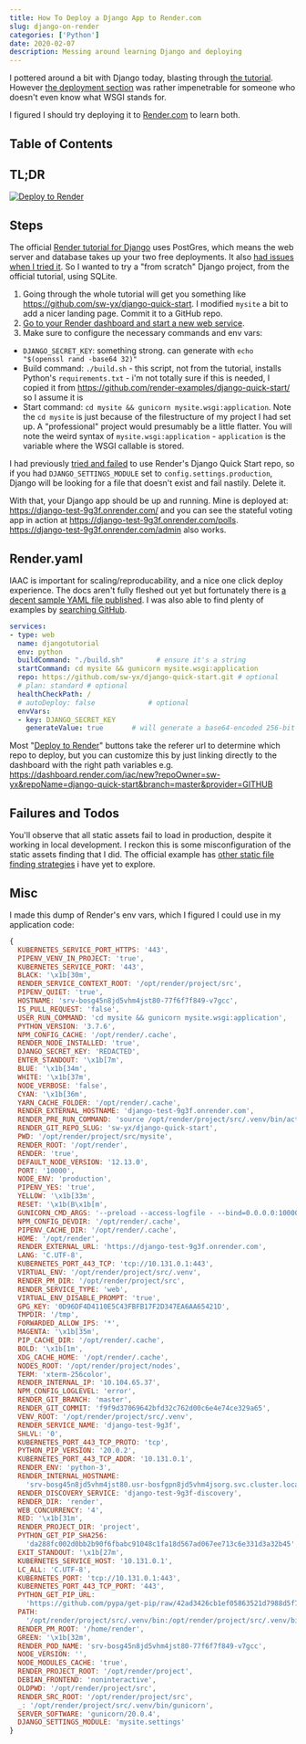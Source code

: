 ```yaml
---
title: How To Deploy a Django App to Render.com
slug: django-on-render
categories: ['Python']
date: 2020-02-07
description: Messing around learning Django and deploying
---
```


I pottered around a bit with Django today, blasting through [the tutorial](https://docs.djangoproject.com/en/3.0/intro/tutorial01/). However [the deployment section](https://docs.djangoproject.com/en/3.0/howto/deployment/) was rather impenetrable for someone who doesn't even know what WSGI stands for. 

I figured I should try deploying it to [Render.com](http://render.com/) to learn both.

## Table of Contents

## TL;DR

[![Deploy to Render](https://render.com/images/deploy-to-render-button.svg)](https://dashboard.render.com/iac/new?repoOwner=sw-yx&repoName=django-quick-start&branch=master&provider=GITHUB)

## Steps

The official [Render tutorial for Django](https://render.com/docs/deploy-django) uses PostGres, which means the web server and database takes up your two free deployments. It also [had issues when I tried it](https://github.com/render-examples/django-quick-start/issues/1). So I wanted to try a "from scratch" Django project, from the official tutorial, using SQLite.

1. Going through the whole tutorial will get you something like https://github.com/sw-yx/django-quick-start. I modified `mysite` a bit to add a nicer landing page. Commit it to a GitHub repo.
2. [Go to your Render dashboard and start a new web service](https://dashboard.render.com/select-repo?type=web).
3. Make sure to configure the necessary commands and env vars:

- `DJANGO_SECRET_KEY`: something strong. can generate with `echo "$(openssl rand -base64 32)"`
- Build command: `./build.sh` - this script, not from the tutorial, installs Python's `requirements.txt` - i'm not totally sure if this is needed, I copied it from https://github.com/render-examples/django-quick-start/ so I assume it is
- Start command: `cd mysite && gunicorn mysite.wsgi:application`. Note the `cd mysite` is just because of the filestructure of my project I had set up. A "professional" project would presumably be a little flatter. You will note the weird syntax of `mysite.wsgi:application` - `application` is the variable where the WSGI callable is stored.

I had previously [tried and failed](https://github.com/render-examples/django-quick-start/issues/1) to use Render's Django Quick Start repo, so if you had `DJANGO_SETTINGS_MODULE` set to `config.settings.production`, Django will be looking for a file that doesn't exist and fail nastily. Delete it.

With that, your Django app should be up and running. Mine is deployed at: https://django-test-9g3f.onrender.com/ and you can see the stateful voting app in action at https://django-test-9g3f.onrender.com/polls. https://django-test-9g3f.onrender.com/admin also works.

## Render.yaml

IAAC is important for scaling/reproducability, and a nice one click deploy experience. The docs aren't fully fleshed out yet but fortunately there is [a decent sample YAML file published](https://render.com/docs/yaml-spec). I was also able to find plenty of examples by [searching GitHub](https://github.com/search?q=filename%3Arender.yaml&type=Code).

```yaml
services: 
- type: web
  name: djangotutorial
  env: python
  buildCommand: "./build.sh"        # ensure it's a string
  startCommand: cd mysite && gunicorn mysite.wsgi:application
  repo: https://github.com/sw-yx/django-quick-start.git # optional
  # plan: standard # optional
  healthCheckPath: /
  # autoDeploy: false             # optional
  envVars:
  - key: DJANGO_SECRET_KEY
    generateValue: true       # will generate a base64-encoded 256-bit secret
```

Most "[Deploy to Render](https://render.com/docs/deploy-to-render)" buttons take the referer url to determine which repo to deploy, but you can customize this by just linking directly to the dashboard with the right path variables e.g. https://dashboard.render.com/iac/new?repoOwner=sw-yx&repoName=django-quick-start&branch=master&provider=GITHUB

## Failures and Todos

You'll observe that all static assets fail to load in production, despite it working in local development. I reckon this is some misconfiguration of the static assets finding that I did. The official example has [other static file finding strategies](https://github.com/render-examples/django-quick-start/blob/c48c0ced13ed6a17c2708334548f248a0763a531/config/settings/base.py#L140-L154) i have yet to explore.

## Misc

I made this dump of Render's env vars, which I figured I could use in my application code: 

```js
{
  KUBERNETES_SERVICE_PORT_HTTPS: '443',
  PIPENV_VENV_IN_PROJECT: 'true',
  KUBERNETES_SERVICE_PORT: '443',
  BLACK: '\x1b[30m',
  RENDER_SERVICE_CONTEXT_ROOT: '/opt/render/project/src',
  PIPENV_QUIET: 'true',
  HOSTNAME: 'srv-bosg45n8jd5vhm4jst80-77f6f7f849-v7gcc',
  IS_PULL_REQUEST: 'false',
  USER_RUN_COMMAND: 'cd mysite && gunicorn mysite.wsgi:application',
  PYTHON_VERSION: '3.7.6',
  NPM_CONFIG_CACHE: '/opt/render/.cache',
  RENDER_NODE_INSTALLED: 'true',
  DJANGO_SECRET_KEY: 'REDACTED',
  ENTER_STANDOUT: '\x1b[7m',
  BLUE: '\x1b[34m',
  WHITE: '\x1b[37m',
  NODE_VERBOSE: 'false',
  CYAN: '\x1b[36m',
  YARN_CACHE_FOLDER: '/opt/render/.cache',
  RENDER_EXTERNAL_HOSTNAME: 'django-test-9g3f.onrender.com',
  RENDER_PRE_RUN_COMMAND: 'source /opt/render/project/src/.venv/bin/activate',
  RENDER_GIT_REPO_SLUG: 'sw-yx/django-quick-start',
  PWD: '/opt/render/project/src/mysite',
  RENDER_ROOT: '/opt/render',
  RENDER: 'true',
  DEFAULT_NODE_VERSION: '12.13.0',
  PORT: '10000',
  NODE_ENV: 'production',
  PIPENV_YES: 'true',
  YELLOW: '\x1b[33m',
  RESET: '\x1b(B\x1b[m',
  GUNICORN_CMD_ARGS: '--preload --access-logfile - --bind=0.0.0.0:10000',
  NPM_CONFIG_DEVDIR: '/opt/render/.cache',
  PIPENV_CACHE_DIR: '/opt/render/.cache',
  HOME: '/opt/render',
  RENDER_EXTERNAL_URL: 'https://django-test-9g3f.onrender.com',
  LANG: 'C.UTF-8',
  KUBERNETES_PORT_443_TCP: 'tcp://10.131.0.1:443',
  VIRTUAL_ENV: '/opt/render/project/src/.venv',
  RENDER_PM_DIR: '/opt/render/project/src',
  RENDER_SERVICE_TYPE: 'web',
  VIRTUAL_ENV_DISABLE_PROMPT: 'true',
  GPG_KEY: '0D96DF4D4110E5C43FBFB17F2D347EA6AA65421D',
  TMPDIR: '/tmp',
  FORWARDED_ALLOW_IPS: '*',
  MAGENTA: '\x1b[35m',
  PIP_CACHE_DIR: '/opt/render/.cache',
  BOLD: '\x1b[1m',
  XDG_CACHE_HOME: '/opt/render/.cache',
  NODES_ROOT: '/opt/render/project/nodes',
  TERM: 'xterm-256color',
  RENDER_INTERNAL_IP: '10.104.65.37',
  NPM_CONFIG_LOGLEVEL: 'error',
  RENDER_GIT_BRANCH: 'master',
  RENDER_GIT_COMMIT: 'f9f9d37069642bfd32c762d00c6e4e74ce329a65',
  VENV_ROOT: '/opt/render/project/src/.venv',
  RENDER_SERVICE_NAME: 'django-test-9g3f',
  SHLVL: '0',
  KUBERNETES_PORT_443_TCP_PROTO: 'tcp',
  PYTHON_PIP_VERSION: '20.0.2',
  KUBERNETES_PORT_443_TCP_ADDR: '10.131.0.1',
  RENDER_ENV: 'python-3',
  RENDER_INTERNAL_HOSTNAME:
    'srv-bosg45n8jd5vhm4jst80.usr-bosfgpn8jd5vhm4jsorg.svc.cluster.local',
  RENDER_DISCOVERY_SERVICE: 'django-test-9g3f-discovery',
  RENDER_DIR: 'render',
  WEB_CONCURRENCY: '4',
  RED: '\x1b[31m',
  RENDER_PROJECT_DIR: 'project',
  PYTHON_GET_PIP_SHA256:
    'da288fc002d0bb2b90f6fbabc91048c1fa18d567ad067ee713c6e331d3a32b45',
  EXIT_STANDOUT: '\x1b[27m',
  KUBERNETES_SERVICE_HOST: '10.131.0.1',
  LC_ALL: 'C.UTF-8',
  KUBERNETES_PORT: 'tcp://10.131.0.1:443',
  KUBERNETES_PORT_443_TCP_PORT: '443',
  PYTHON_GET_PIP_URL:
    'https://github.com/pypa/get-pip/raw/42ad3426cb1ef05863521d7988d5f7fec0c99560/get-pip.py',
  PATH:
    '/opt/render/project/src/.venv/bin:/opt/render/project/src/.venv/bin:/usr/local/sbin:/usr/local/bin:/usr/sbin:/usr/bin:/sbin:/bin',
  RENDER_PM_ROOT: '/home/render',
  GREEN: '\x1b[32m',
  RENDER_POD_NAME: 'srv-bosg45n8jd5vhm4jst80-77f6f7f849-v7gcc',
  NODE_VERSION: '',
  NODE_MODULES_CACHE: 'true',
  RENDER_PROJECT_ROOT: '/opt/render/project',
  DEBIAN_FRONTEND: 'noninteractive',
  OLDPWD: '/opt/render/project/src',
  RENDER_SRC_ROOT: '/opt/render/project/src',
  _: '/opt/render/project/src/.venv/bin/gunicorn',
  SERVER_SOFTWARE: 'gunicorn/20.0.4',
  DJANGO_SETTINGS_MODULE: 'mysite.settings'
}
```